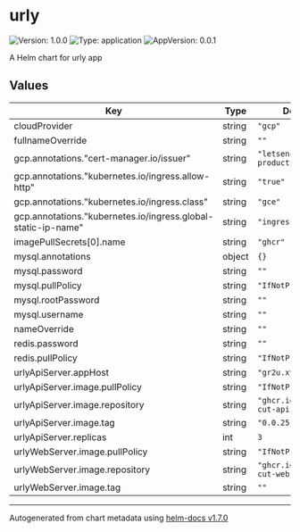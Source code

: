 # urly

![Version: 1.0.0](https://img.shields.io/badge/Version-1.0.0-informational?style=flat-square) ![Type: application](https://img.shields.io/badge/Type-application-informational?style=flat-square) ![AppVersion: 0.0.1](https://img.shields.io/badge/AppVersion-0.0.1-informational?style=flat-square)

A Helm chart for urly app

## Values

| Key | Type | Default | Description |
|-----|------|---------|-------------|
| cloudProvider | string | `"gcp"` |  |
| fullnameOverride | string | `""` |  |
| gcp.annotations."cert-manager.io/issuer" | string | `"letsencrypt-production"` |  |
| gcp.annotations."kubernetes.io/ingress.allow-http" | string | `"true"` |  |
| gcp.annotations."kubernetes.io/ingress.class" | string | `"gce"` |  |
| gcp.annotations."kubernetes.io/ingress.global-static-ip-name" | string | `"ingress-ip"` |  |
| imagePullSecrets[0].name | string | `"ghcr"` |  |
| mysql.annotations | object | `{}` |  |
| mysql.password | string | `""` |  |
| mysql.pullPolicy | string | `"IfNotPresent"` |  |
| mysql.rootPassword | string | `""` |  |
| mysql.username | string | `""` |  |
| nameOverride | string | `""` |  |
| redis.password | string | `""` |  |
| redis.pullPolicy | string | `"IfNotPresent"` |  |
| urlyApiServer.appHost | string | `"gr2u.xyz"` |  |
| urlyApiServer.image.pullPolicy | string | `"IfNotPresent"` |  |
| urlyApiServer.image.repository | string | `"ghcr.io/gr2u/url-cut-api-server"` |  |
| urlyApiServer.image.tag | string | `"0.0.25-dev"` |  |
| urlyApiServer.replicas | int | `3` |  |
| urlyWebServer.image.pullPolicy | string | `"IfNotPresent"` |  |
| urlyWebServer.image.repository | string | `"ghcr.io/gr2u/url-cut-web-server"` |  |
| urlyWebServer.image.tag | string | `""` |  |

----------------------------------------------
Autogenerated from chart metadata using [helm-docs v1.7.0](https://github.com/norwoodj/helm-docs/releases/v1.7.0)
